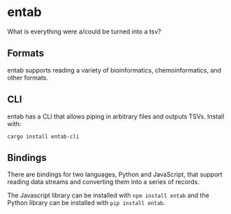 # entab
What is everything were a/could be turned into a tsv?

## Formats

entab supports reading a variety of bioinformatics, chemoinformatics, and
other formats.

## CLI

entab has a CLI that allows piping in arbitrary files and outputs TSVs.
Install with:
```
cargo install entab-cli
```

## Bindings

There are bindings for two languages, Python and JavaScript, that support
reading data streams and converting them into a series of records.

The Javascript library can be installed with `npm install entab` and the
Python library can be installed with `pip install entab`.
